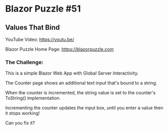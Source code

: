 # Blazor Puzzle #51

## Values That Bind

YouTube Video: https://youtu.be/

Blazor Puzzle Home Page: https://blazorpuzzle.com

### The Challenge:

This is a simple Blazor Web App with Global Server Interactivity.

The Counter page shows an additional text input that's bound to a string.

When the counter is incremented, the string value is set to the counter's ToString() implementation.

Incrementing the counter updates the input box, until you enter a value then it stops working!

Can you fix it?